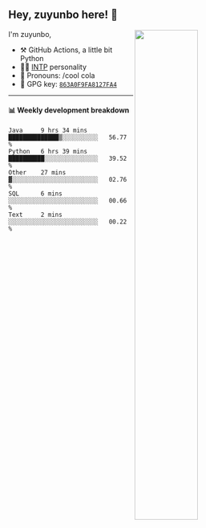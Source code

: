 

## Hey, zuyunbo here! :wave: 
[<img align="right" width="50%" src="https://github-readme-stats.vercel.app/api?username=zuyunbo&theme=dark&show_icons=true">](https://metrics.lecoq.io/ouuan?template=classic)

I'm zuyunbo,

-   :hammer_and_pick: GitHub Actions, a little bit Python
-   :man_scientist: [INTP](https://www.16personalities.com/profiles/3302586f07ca3) personality
-   :man: Pronouns: /cool cola
-   :key: GPG key: [`863A0F9FA8127FA4`](https://github.com/zuyunbo.gpg)

---

#### :bar_chart: Weekly development breakdown
<!--START_SECTION:waka-->
```text
Java     9 hrs 34 mins   ██████████████▒░░░░░░░░░░   56.77 % 
Python   6 hrs 39 mins   ██████████░░░░░░░░░░░░░░░   39.52 % 
Other    27 mins         ▓░░░░░░░░░░░░░░░░░░░░░░░░   02.76 % 
SQL      6 mins          ░░░░░░░░░░░░░░░░░░░░░░░░░   00.66 % 
Text     2 mins          ░░░░░░░░░░░░░░░░░░░░░░░░░   00.22 % 
```
<!--END_SECTION:waka-->


